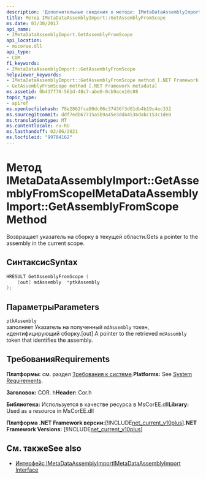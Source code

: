 ```yaml
---
description: 'Дополнительные сведения о методе: IMetaDataAssemblyImport:: GetAssemblyFromScope'
title: Метод IMetaDataAssemblyImport::GetAssemblyFromScope
ms.date: 03/30/2017
api_name:
- IMetaDataAssemblyImport.GetAssemblyFromScope
api_location:
- mscoree.dll
api_type:
- COM
f1_keywords:
- IMetaDataAssemblyImport::GetAssemblyFromScope
helpviewer_keywords:
- IMetaDataAssemblyImport::GetAssemblyFromScope method [.NET Framework metadata]
- GetAssemblyFromScope method [.NET Framework metadata]
ms.assetid: 0b437f70-561d-48c7-abe0-0cb9ace10c08
topic_type:
- apiref
ms.openlocfilehash: 78e2862fca80dc06c37436f3d81db4b19c4ec332
ms.sourcegitcommit: ddf7edb67715a5b9a45e3dd44536dabc153c1de0
ms.translationtype: MT
ms.contentlocale: ru-RU
ms.lasthandoff: 02/06/2021
ms.locfileid: "99784162"
---
```

# <a name="imetadataassemblyimportgetassemblyfromscope-method"></a><span data-ttu-id="5af63-103">Метод IMetaDataAssemblyImport::GetAssemblyFromScope</span><span class="sxs-lookup"><span data-stu-id="5af63-103">IMetaDataAssemblyImport::GetAssemblyFromScope Method</span></span>

<span data-ttu-id="5af63-104">Возвращает указатель на сборку в текущей области.</span><span class="sxs-lookup"><span data-stu-id="5af63-104">Gets a pointer to the assembly in the current scope.</span></span>  
  
## <a name="syntax"></a><span data-ttu-id="5af63-105">Синтаксис</span><span class="sxs-lookup"><span data-stu-id="5af63-105">Syntax</span></span>  
  
```cpp  
HRESULT GetAssemblyFromScope (  
    [out] mdAssembly  *ptkAssembly  
);  
```  
  
## <a name="parameters"></a><span data-ttu-id="5af63-106">Параметры</span><span class="sxs-lookup"><span data-stu-id="5af63-106">Parameters</span></span>  

 `ptkAssembly`  
 <span data-ttu-id="5af63-107">заполняет Указатель на полученный `mdAssembly` токен, идентифицирующий сборку.</span><span class="sxs-lookup"><span data-stu-id="5af63-107">[out] A pointer to the retrieved `mdAssembly` token that identifies the assembly.</span></span>  
  
## <a name="requirements"></a><span data-ttu-id="5af63-108">Требования</span><span class="sxs-lookup"><span data-stu-id="5af63-108">Requirements</span></span>  

 <span data-ttu-id="5af63-109">**Платформы:** см. раздел [Требования к системе](../../get-started/system-requirements.md).</span><span class="sxs-lookup"><span data-stu-id="5af63-109">**Platforms:** See [System Requirements](../../get-started/system-requirements.md).</span></span>  
  
 <span data-ttu-id="5af63-110">**Заголовок:** COR. h</span><span class="sxs-lookup"><span data-stu-id="5af63-110">**Header:** Cor.h</span></span>  
  
 <span data-ttu-id="5af63-111">**Библиотека:** Используется в качестве ресурса в MsCorEE.dll</span><span class="sxs-lookup"><span data-stu-id="5af63-111">**Library:** Used as a resource in MsCorEE.dll</span></span>  
  
 <span data-ttu-id="5af63-112">**Платформа .NET Framework версии:**[!INCLUDE[net_current_v10plus](../../../../includes/net-current-v10plus-md.md)]</span><span class="sxs-lookup"><span data-stu-id="5af63-112">**.NET Framework Versions:** [!INCLUDE[net_current_v10plus](../../../../includes/net-current-v10plus-md.md)]</span></span>  
  
## <a name="see-also"></a><span data-ttu-id="5af63-113">См. также</span><span class="sxs-lookup"><span data-stu-id="5af63-113">See also</span></span>

- [<span data-ttu-id="5af63-114">Интерфейс IMetaDataAssemblyImport</span><span class="sxs-lookup"><span data-stu-id="5af63-114">IMetaDataAssemblyImport Interface</span></span>](imetadataassemblyimport-interface.md)
